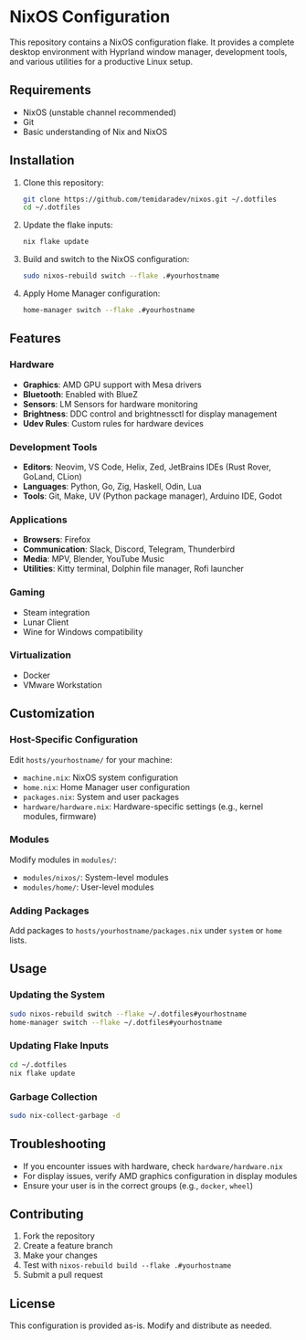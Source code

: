 # NixOS Configuration

This repository contains a NixOS configuration flake. It provides a complete desktop environment with Hyprland window manager, development tools, and various utilities for a productive Linux setup.

## Requirements

- NixOS (unstable channel recommended)
- Git
- Basic understanding of Nix and NixOS

## Installation

1. Clone this repository:

   ```bash
   git clone https://github.com/temidaradev/nixos.git ~/.dotfiles
   cd ~/.dotfiles
   ```

2. Update the flake inputs:

   ```bash
   nix flake update
   ```

3. Build and switch to the NixOS configuration:

   ```bash
   sudo nixos-rebuild switch --flake .#yourhostname
   ```

4. Apply Home Manager configuration:
   ```bash
   home-manager switch --flake .#yourhostname
   ```

## Features

### Hardware

- **Graphics**: AMD GPU support with Mesa drivers
- **Bluetooth**: Enabled with BlueZ
- **Sensors**: LM Sensors for hardware monitoring
- **Brightness**: DDC control and brightnessctl for display management
- **Udev Rules**: Custom rules for hardware devices

### Development Tools

- **Editors**: Neovim, VS Code, Helix, Zed, JetBrains IDEs (Rust Rover, GoLand, CLion)
- **Languages**: Python, Go, Zig, Haskell, Odin, Lua
- **Tools**: Git, Make, UV (Python package manager), Arduino IDE, Godot

### Applications

- **Browsers**: Firefox
- **Communication**: Slack, Discord, Telegram, Thunderbird
- **Media**: MPV, Blender, YouTube Music
- **Utilities**: Kitty terminal, Dolphin file manager, Rofi launcher

### Gaming

- Steam integration
- Lunar Client
- Wine for Windows compatibility

### Virtualization

- Docker
- VMware Workstation

## Customization

### Host-Specific Configuration

Edit `hosts/yourhostname/` for your machine:

- `machine.nix`: NixOS system configuration
- `home.nix`: Home Manager user configuration
- `packages.nix`: System and user packages
- `hardware/hardware.nix`: Hardware-specific settings (e.g., kernel modules, firmware)

### Modules

Modify modules in `modules/`:

- `modules/nixos/`: System-level modules
- `modules/home/`: User-level modules

### Adding Packages

Add packages to `hosts/yourhostname/packages.nix` under `system` or `home` lists.

## Usage

### Updating the System

```bash
sudo nixos-rebuild switch --flake ~/.dotfiles#yourhostname
home-manager switch --flake ~/.dotfiles#yourhostname
```

### Updating Flake Inputs

```bash
cd ~/.dotfiles
nix flake update
```

### Garbage Collection

```bash
sudo nix-collect-garbage -d
```

## Troubleshooting

- If you encounter issues with hardware, check `hardware/hardware.nix`
- For display issues, verify AMD graphics configuration in display modules
- Ensure your user is in the correct groups (e.g., `docker`, `wheel`)

## Contributing

1. Fork the repository
2. Create a feature branch
3. Make your changes
4. Test with `nixos-rebuild build --flake .#yourhostname`
5. Submit a pull request

## License

This configuration is provided as-is. Modify and distribute as needed.
